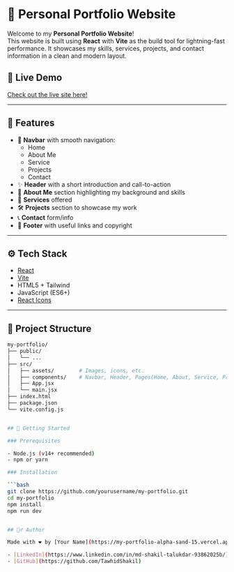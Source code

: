 # 🚀 Personal Portfolio Website

Welcome to my **Personal Portfolio Website**!  
This website is built using **React** with **Vite** as the build tool for lightning-fast performance. It showcases my skills, services, projects, and contact information in a clean and modern layout.

## 🔗 Live Demo

[Check out the live site here!](https://my-portfolio-alpha-sand-15.vercel.app/) 

---

## 🧩 Features

- 🧭 **Navbar** with smooth navigation:
  - Home
  - About Me
  - Service
  - Projects
  - Contact
- ✨ **Header** with a short introduction and call-to-action
- 👤 **About Me** section highlighting my background and skills
- 💼 **Services** offered
- 🛠️ **Projects** section to showcase my work
- 📞 **Contact** form/info
- 📌 **Footer** with useful links and copyright

---

## ⚙️ Tech Stack

- [React](https://reactjs.org/)
- [Vite](https://vitejs.dev/)
- HTML5 + Tailwind
- JavaScript (ES6+)
- [React Icons](https://react-icons.github.io/react-icons/)

---

## 📁 Project Structure

```bash
my-portfolio/
├── public/
│   └── ...
├── src/
│   ├── assets/        # Images, icons, etc.
│   ├── components/    # Navbar, Header, Pages(Home, About, Service, Projects) Footer        
│   ├── App.jsx
│   └── main.jsx
├── index.html
├── package.json
└── vite.config.js


## 🚀 Getting Started

### Prerequisites

- Node.js (v14+ recommended)
- npm or yarn

### Installation

```bash
git clone https://github.com/yourusername/my-portfolio.git
cd my-portfolio
npm install
npm run dev


## 🙋‍♂️ Author

Made with ❤️ by [Your Name](https://my-portfolio-alpha-sand-15.vercel.app/)

- [LinkedIn](https://www.linkedin.com/in/md-shakil-talukdar-93862025b/)
- [GitHub](https://github.com/TawhidShakil)
